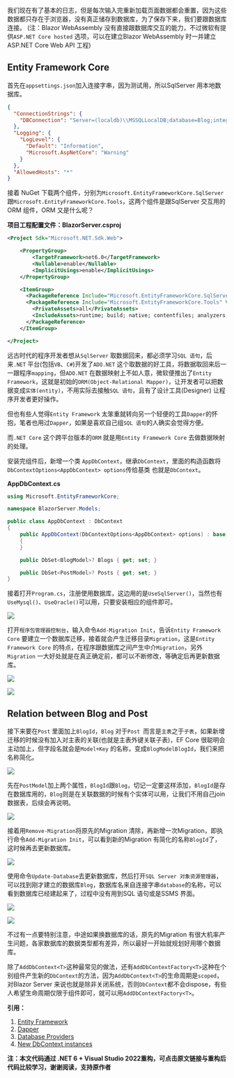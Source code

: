 我们现在有了基本的日志，但是每次输入完重新加载页面数据都会重置，因为这些数据都只存在于浏览器，没有真正储存到数据库，为了保存下来，我们要跟数据库连接。
(注：Blazor WebAssembly 没有直接跟数据库交互的能力，不过微软有提供`ASP.NET Core hosted` 选项，可以在建立Blazor WebAssembly 时一并建立ASP.NET Core Web API 工程)

## Entity Framework Core

首先在`appsettings.json`加入连接字串，因为测试用，所以SqlServer 用本地数据库。

```json
{
  "ConnectionStrings": {
    "DBConnection": "Server=(localdb)\\MSSQLLocalDB;database=Blog;integrated security=true;" 
  },
  "Logging": {
    "LogLevel": {
      "Default": "Information",
      "Microsoft.AspNetCore": "Warning"
    }
  },
  "AllowedHosts": "*"
}
```

接着 NuGet 下载两个组件，分别为`Microsoft.EntityFrameworkCore.SqlServer` 跟`Microsoft.EntityFrameworkCore.Tools`，这两个组件是跟SqlServer 交互用的ORM 组件，ORM 又是什么呢？

**项目工程配置文件：BlazorServer.csproj**

```xml
<Project Sdk="Microsoft.NET.Sdk.Web">

	<PropertyGroup>
		<TargetFramework>net6.0</TargetFramework>
		<Nullable>enable</Nullable>
		<ImplicitUsings>enable</ImplicitUsings>
	</PropertyGroup>

	<ItemGroup>
	  <PackageReference Include="Microsoft.EntityFrameworkCore.SqlServer" Version="6.0.1" />
	  <PackageReference Include="Microsoft.EntityFrameworkCore.Tools" Version="6.0.1">
	    <PrivateAssets>all</PrivateAssets>
	    <IncludeAssets>runtime; build; native; contentfiles; analyzers; buildtransitive</IncludeAssets>
	  </PackageReference>
	</ItemGroup>

</Project>
```

远古时代的程序开发者想从`SqlServer` 取数据回来，都必须学习`SQL 语句`，后来`.NET` 平台(包括`VB`、`C#`)开发了`ADO.NET` 这个取数据的好工具，将数据取回来后一一跟程序`mapping`，但`ADO.NET` 在数据映射上不如人意，微软便推出了`Entity Framework`，这就是初始的`ORM(Object-Relational Mapper)`，让开发者可以把数据变成`实体(entity)`，不用实际去接触`SQL 语句`，且有了设计工具(Designer) 让程序开发者更好操作。

但也有些人觉得`Entity Framework` 太笨重就转向另一个轻便的工具`Dapper`的怀抱，笔者也用过`Dapper`，如果是喜欢自己组`SQL 语句`的人确实会觉得方便。

而`.NET Core` 这个跨平台版本的`ORM` 就是用`Entity Framework Core` 去做数据映射的处理。

安装完组件后，新增一个类 `AppDbContext`，继承`DbContext`，里面的构造函数将`DbContextOptions<AppDbContext> options`传给基类 也就是`DbContext`。

**AppDbContext.cs**

```C#
using Microsoft.EntityFrameworkCore;

namespace BlazorServer.Models;

public class AppDbContext : DbContext
{
	public AppDbContext(DbContextOptions<AppDbContext> options) : base(options)
	{
	}

	public DbSet<BlogModel>? Blogs { get; set; }

	public DbSet<PostModel>? Posts { get; set; }
}
```

接着打开`Program.cs`，注册使用数据库，这边用的是`UseSqlServer()`，当然也有`UseMysql()`、`UseOracle()`可以用，只要安装相应的组件即可。

![](https://img1.dotnet9.com/2021/12/2501.png)

打开`程序包管理器控制台`，输入命令`Add-Migration Init`，告诉`Entity Framework Core` 要建立一个数据库迁移，接着就会产生迁移目录`Migration`，这是`Entity Framework Core` 的特点，在程序跟数据库之间产生中介`Migration`，另外`Migration` 一大好处就是在真正确定前，都可以不断修改，等确定后再更新数据库。

![](https://img1.dotnet9.com/2021/12/2502.png)

![](https://img1.dotnet9.com/2021/12/2503.png)

## Relation between Blog and Post

接下来要在`Post` 里面加上`BlogId`，`Blog` 对于`Post `而言是`主表`之于`子表`，如果新增迁移的时候没有加入对主表的关联(也就是主表外键关联子表)，EF Core 很聪明会主动加上，但字段名就会是`Model+Key` 的名称，变成`BlogModelBlogId`，我们来把名称简化。

![](https://img1.dotnet9.com/2021/12/2504.png)

先在`PostModel`加上两个属性，`BlogId`跟`Blog`，切记一定要这样添加，`BlogId`是存在数据库用的，`Blog`则是在关联数据的时候有个实体可以用，让我们不用自己join 数据表，后续会再说明。

![](https://img1.dotnet9.com/2021/12/2505.png)

接着用`Remove-Migration`将原先的Migration 清除，再新增一次Migration，即执行命令`Add-Migration Init`，可以看到新的Migration 有简化的名称`BlogId`了，这时候再去更新数据库。

![](https://img1.dotnet9.com/2021/12/2506.png)

使用命令`Update-Database`去更新数据库，然后打开`SQL Server 对象资源管理器`，可以找到刚才建立的数据库`Blog`，数据库名来自连接字串`database`的名称，可以看到数据库已经建起来了，过程中没有用到SQL 语句或是SSMS 界面。

![](https://img1.dotnet9.com/2021/12/2507.png)

![](https://img1.dotnet9.com/2021/12/2508.png)

不过有一点要特别注意，中途如果换数据库的话，原先的Migration 有很大机率产生问题，各家数据库的数据类型都有差异，所以最好一开始就规划好用哪个数据库。

除了`AddDbContext<T>`这种最常见的做法，还有`AddDbContextFactory<T>`这种在个别组件产生新的`DbContext`的方法，因为`AddDbContext<T>`的生命周期是`scoped`，对Blazor Server 来说也就是除非关闭系统，否则`DbContext`都不会dispose，有些人希望生命周期仅限于组件即可，就可以用`AddDbContextFactory<T>`。

**引用：**

1. [Entity Framework](https://zh.wikipedia.org/wiki/Entity_Framework)
2. [Dapper](https://www.nuget.org/packages/Dapper/)
3. [Database Providers](https://docs.microsoft.com/en-us/ef/core/providers/?tabs=dotnet-core-cli)
4. [New DbContext instances](https://docs.microsoft.com/en-us/aspnet/core/blazor/blazor-server-ef-core?view=aspnetcore-5.0#new-dbcontext-instances-1)

**注：本文代码通过 .NET 6 + Visual Studio 2022重构，可点击原文链接与重构后代码比较学习，谢谢阅读，支持原作者**